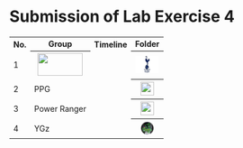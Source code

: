 # Submission of Lab Exercise 4

<table>
  <tr>
    <th>No.</th>
    <th>Group</th>
    <th>Timeline</th>
    <th>Folder</th>
  </tr>
  <tr>
    <td>1</td>
    <th><a href="submissions/lab4/Capybara"><img src="../../project/images/Untitled%20design%20(1).gif" width="80px" height="40px"></a></th>
    <td></td>
    <th><a href="submissions/lab4/Capybara"><img src="../../project/images/Tottenham-Hotspur.jpg" width="41px" height="30px"></a></th>
  </tr>
  <tr>
    <td>2</td>
    <td>PPG</td>
    <td></td>
    <th><a href="submissions/lab4"><img src="../../project/images/floder.png" width="24px" height="24px"></a></th>
  </tr>
  <tr>
    <td>3</td>
    <td>Power Ranger</td>
    <td></td>
    <th><a href="submissions/lab4"><img src="../../project/images/folder.png" width="24px" height="24px"></a></th>
  </tr>
  <tr>
    <td>4</td>
    <td>YGz</td>
    <td></td>
    <th><a href="submissions/lab4"><img src="../../project/images/ygz.png" width="24px" height="24px"></a></th>
  </tr>
</table>
